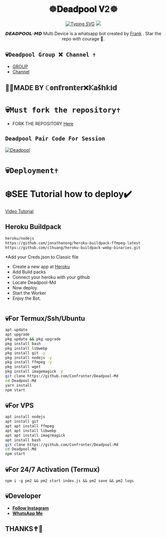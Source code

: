 <h1 align="center"> ☸𝐃𝐞𝐚𝐝𝐩𝐨𝐨𝐥 𝐕2☸ <br></h1>
<p align="center">
<a href="https://git.io/typing-svg"><img src="https://readme-typing-svg.demolab.com?font=Fira+Code&weight=602&pause=1000&color=F70000&random=false&width=435&lines=DEADPOOL-Md+made+by+Frank+;Follow+me+IG+%40confronter._" alt="Typing SVG" /></a>
  
  <img src="https://telegra.ph/file/25868e0b53e19c300a3aa.jpg" />
</p>

<p align="center">
𝘿𝙀𝘼𝘿𝙋𝙊𝙊𝙇-𝙈𝘿 Multi Device is a whatsapp bot created by <a href="https://github.com/Confronter" target="_blank">Frank</a> . Star the repo with courage 🌟.
</p>



## 💀```Deadpool Group ❌ Channel ✝️```

- [ GROUP ](https://chat.whatsapp.com/Cl7CwM1UC9YEOWEiCzLAfe)
- [Channel](https://whatsapp.com/channel/0029Vag3MeuGJP8LZb1Okj39)

## 🔆🔆MADE BY ℂ𝕠𝕟𝕗𝕣𝕠𝕟𝕥𝕖𝕣❌𝕂𝕒𝕤̌𝕙𝕜𝕚𝕕

# 💀```Must fork the repository✝️```

- FORK THE REPOSITORY [Here](https://github.com/Confronter/Deadpool-Md/fork)

## `Deadpool Pair Code For Session`
[![Deadpool](https://repl.it/badge/github/quiec/whatsasena)](https://replit.com/@confrontermfisa/Deadpool-pair-4?s=app)


# 💀```Deployment✝️```
  # ❄️SEE Tutorial how to deploy✔️
[Video Tutorial](https://t.me/dragonbugkiller/31)
## Heroku Buildpack
```bash
heroku/nodejs
https://github.com/jonathanong/heroku-buildpack-ffmpeg-latest
https://github.com/clhuang/heroku-buildpack-webp-binaries.git
```
*Add your Creds.json to Classic file
* Create a new app at [Heroku](heroku.com)
* Add Build packs
* Connect your heroku with your github
* Locate Deadpool-Md
* Now deploy.
* Start the Worker
* Enjoy the Bot.
```
```
## 💀For Termux/Ssh/Ubuntu
```bash
apt update
apt upgrade
pkg update && pkg upgrade
pkg install bash
pkg install libwebp
pkg install git -y
pkg install nodejs -y 
pkg install ffmpeg -y 
pkg install wget
pkg install imagemagick -y
git clone https://github.com/Confronter/Deadpool-Md
cd Deadpool-Md
yarn install
npm start
```
## 💀For VPS
```bash
apt install nodejs 
apt install git 
apt apt install ffmpeg 
apt apt install libwebp 
apt apt install imagrmagick
apt install bash
git clone https://github.com/Confronter/Deadpool-Md
cd Deadpool-Md
npm start
```
## 💀For 24/7 Activation (Termux)
```
npm i -g pm2 && pm2 start index.js && pm2 save && pm2 logs
```

## 💀Developer

  - [**Follow Instagram**](https://instagram.com/confronter._)
- [**WhatsApp Me**](https://wa.me/254796283064)
## THANKS✝️💛
  
